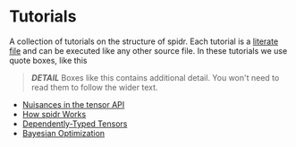 # Tutorials

A collection of tutorials on the structure of spidr. Each tutorial is a [literate file](https://idris2.readthedocs.io/en/latest/reference/literate.html) and can be executed like any other source file. In these tutorials we use quote boxes, like this

> *__DETAIL__* Boxes like this contains additional detail. You won't need to read them to follow the wider text.

* [Nuisances in the tensor API](Nuisances.md)
* [How spidr Works](HowSpidrWorks.md)
* [Dependently-Typed Tensors](DependentlyTypedTensors.md)
* [Bayesian Optimization](BayesianOptimizationDesign.md)
